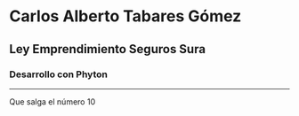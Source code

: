 # Carlos Alberto Tabares Gómez
## Ley Emprendimiento Seguros Sura
### Desarrollo con Phyton
***
Que salga el número 10
